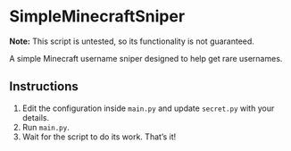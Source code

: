 # SimpleMinecraftSniper

**Note:** This script is untested, so its functionality is not guaranteed.

A simple Minecraft username sniper designed to help get rare usernames.

## Instructions

1. Edit the configuration inside `main.py` and update `secret.py` with your details.
2. Run `main.py`.
3. Wait for the script to do its work. That’s it!
